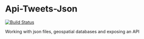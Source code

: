 # Api-Tweets-Json

[![Build Status](https://travis-ci.org/jresendiz27/Api-Tweets-Json.svg?branch=master)](https://travis-ci.org/jresendiz27/Api-Tweets-Json)

Working with json files, geospatial databases and exposing an API

